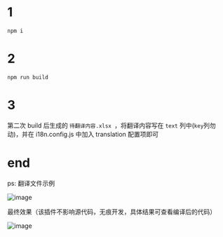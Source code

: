 # 1

`npm i`

# 2

`npm run build`

# 3

第二次 build 后生成的 `待翻译内容.xlsx `，将翻译内容写在 `text` 列中(`key`列勿动)，并在 i18n.config.js 中加入 translation 配置项即可

# end

ps: 翻译文件示例

![image](https://user-images.githubusercontent.com/4214624/148200030-648b4cac-342e-483f-878d-53977effc6e2.png)


最终效果（该插件不影响源代码，无痕开发，具体结果可查看编译后的代码）

![image](https://user-images.githubusercontent.com/4214624/148202978-626bdd94-5791-48ab-97e4-dbcea0cd04c9.png)
